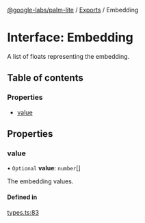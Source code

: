 [@google-labs/palm-lite](../README.md) / [Exports](../modules.md) / Embedding

# Interface: Embedding

A list of floats representing the embedding.

## Table of contents

### Properties

- [value](Embedding.md#value)

## Properties

### value

• `Optional` **value**: `number`[]

The embedding values.

#### Defined in

[types.ts:83](https://github.com/Chizobaonorh/labs-prototypes/blob/66eed2a/seeds/palm-lite/src/types.ts#L83)
